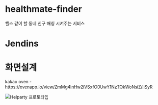 # healthmate-finder
헬스 같이 할 동네 친구 매칭 시켜주는 서비스
 
# Jendins

# 화면설계
kakao oven -https://ovenapp.io/view/ZmMg4lnHw2iVSxfO0UwY1NzTOkWoNsiZ/liSyR

![Helparty 프로토타입](https://user-images.githubusercontent.com/25305130/117656221-0bda3e00-b1d3-11eb-8bd4-5db2c9d44879.png)


